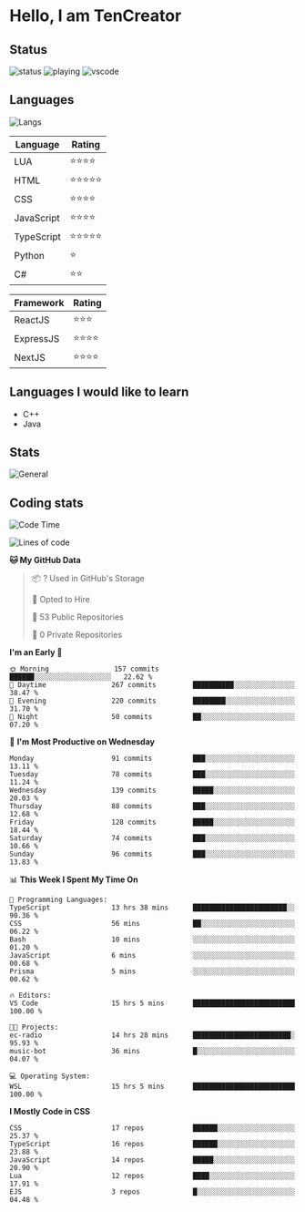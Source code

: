 # Hello, I am TenCreator

## Status
![status](https://api.statusbadges.me/badge/status/518334475038359555?simple=true&style=for-the-badge)
![playing](https://api.statusbadges.me/badge/playing/518334475038359555?style=for-the-badge)
![vscode](https://api.statusbadges.me/badge/vscode/518334475038359555?style=for-the-badge)

## Languages
![Langs](https://github-readme-stats.vercel.app/api/top-langs/?username=tencreator&layout=compact&theme=radical)


|Language|Rating|
|--------|------|
|LUA|⭐️⭐️⭐️⭐️|
|HTML|⭐️⭐️⭐️⭐️⭐️|
|CSS|⭐️⭐️⭐️⭐️|
|JavaScript|⭐️⭐️⭐️⭐️|
|TypeScript|⭐️⭐️⭐️⭐️⭐️|
|Python|⭐️|
|C#|⭐️⭐️ |

|Framework|Rating|
|--------|------|
|ReactJS|⭐️⭐️⭐|
|ExpressJS|⭐️⭐️⭐️⭐️|
|NextJS|⭐️⭐️⭐⭐️|

## Languages I would like to learn
- C++
- Java

## Stats
![General](https://github-readme-stats.vercel.app/api?username=tencreator&show_icons=true&theme=radical)

## Coding stats

<!--START_SECTION:waka-->
![Code Time](http://img.shields.io/badge/Code%20Time-200%20hrs%2025%20mins-blue)

![Lines of code](https://img.shields.io/badge/From%20Hello%20World%20I%27ve%20Written-1.3%20million%20lines%20of%20code-blue)

**🐱 My GitHub Data** 

> 📦 ? Used in GitHub's Storage 
 > 
> 💼 Opted to Hire
 > 
> 📜 53 Public Repositories 
 > 
> 🔑 0 Private Repositories 
 > 
**I'm an Early 🐤** 

```text
🌞 Morning                157 commits         ██████░░░░░░░░░░░░░░░░░░░   22.62 % 
🌆 Daytime                267 commits         ██████████░░░░░░░░░░░░░░░   38.47 % 
🌃 Evening                220 commits         ████████░░░░░░░░░░░░░░░░░   31.70 % 
🌙 Night                  50 commits          ██░░░░░░░░░░░░░░░░░░░░░░░   07.20 % 
```
📅 **I'm Most Productive on Wednesday** 

```text
Monday                   91 commits          ███░░░░░░░░░░░░░░░░░░░░░░   13.11 % 
Tuesday                  78 commits          ███░░░░░░░░░░░░░░░░░░░░░░   11.24 % 
Wednesday                139 commits         █████░░░░░░░░░░░░░░░░░░░░   20.03 % 
Thursday                 88 commits          ███░░░░░░░░░░░░░░░░░░░░░░   12.68 % 
Friday                   128 commits         █████░░░░░░░░░░░░░░░░░░░░   18.44 % 
Saturday                 74 commits          ███░░░░░░░░░░░░░░░░░░░░░░   10.66 % 
Sunday                   96 commits          ███░░░░░░░░░░░░░░░░░░░░░░   13.83 % 
```


📊 **This Week I Spent My Time On** 

```text
💬 Programming Languages: 
TypeScript               13 hrs 38 mins      ███████████████████████░░   90.36 % 
CSS                      56 mins             ██░░░░░░░░░░░░░░░░░░░░░░░   06.22 % 
Bash                     10 mins             ░░░░░░░░░░░░░░░░░░░░░░░░░   01.20 % 
JavaScript               6 mins              ░░░░░░░░░░░░░░░░░░░░░░░░░   00.68 % 
Prisma                   5 mins              ░░░░░░░░░░░░░░░░░░░░░░░░░   00.62 % 

🔥 Editors: 
VS Code                  15 hrs 5 mins       █████████████████████████   100.00 % 

🐱‍💻 Projects: 
ec-radio                 14 hrs 28 mins      ████████████████████████░   95.93 % 
music-bot                36 mins             █░░░░░░░░░░░░░░░░░░░░░░░░   04.07 % 

💻 Operating System: 
WSL                      15 hrs 5 mins       █████████████████████████   100.00 % 
```

**I Mostly Code in CSS** 

```text
CSS                      17 repos            ██████░░░░░░░░░░░░░░░░░░░   25.37 % 
TypeScript               16 repos            ██████░░░░░░░░░░░░░░░░░░░   23.88 % 
JavaScript               14 repos            █████░░░░░░░░░░░░░░░░░░░░   20.90 % 
Lua                      12 repos            ████░░░░░░░░░░░░░░░░░░░░░   17.91 % 
EJS                      3 repos             █░░░░░░░░░░░░░░░░░░░░░░░░   04.48 % 
```




<!--END_SECTION:waka-->
